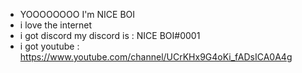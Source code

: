 - YOOOOOOOO I'm NICE BOI
- i love the internet
- i got discord my discord is : NICE BOI#0001
- i got youtube : https://www.youtube.com/channel/UCrKHx9G4oKi_fADsICA0A4g


<!---
NiceBoi300/NiceBoi300 is a ✨ special ✨ repository because its `README.md` (this file) appears on your GitHub profile.
You can click the Preview link to take a look at your changes.
--->

